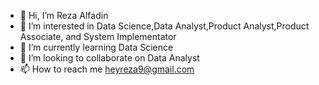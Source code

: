 - 👋 Hi, I’m Reza Alfadin
- 👀 I’m interested in Data Science,Data Analyst,Product Analyst,Product Associate, and System Implementator
- 🌱 I’m currently learning Data Science
- 💞️ I’m looking to collaborate on Data Analyst
- 📫 How to reach me heyreza9@gmail.com

<!---
arnoldega/arnoldega is a ✨ special ✨ repository because its `README.md` (this file) appears on your GitHub profile.
You can click the Preview link to take a look at your changes.
--->
